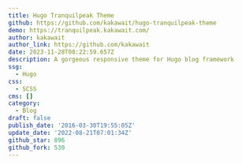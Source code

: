 ```yaml
---
title: Hugo Tranquilpeak Theme
github: https://github.com/kakawait/hugo-tranquilpeak-theme
demo: https://tranquilpeak.kakawait.com/
author: kakawait
author_link: https://github.com/kakawait
date: 2023-11-28T08:22:59.657Z
description: A gorgeous responsive theme for Hugo blog framework
ssg:
  - Hugo
css:
  - SCSS
cms: []
category:
  - Blog
draft: false
publish_date: '2016-03-30T19:55:05Z'
update_date: '2022-08-21T07:01:34Z'
github_star: 896
github_fork: 530
---
```

